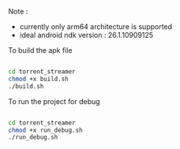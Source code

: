 Note : 
- currently only arm64 architecture is supported
- ideal android ndk version  :  26.1.10909125



To build the apk file 

```bash

cd torrent_streamer
chmod +x build.sh
./build.sh

```

To run the project for debug

```bash

cd torrent_streamer
chmod +x run_debug.sh
./run_debug.sh

```

